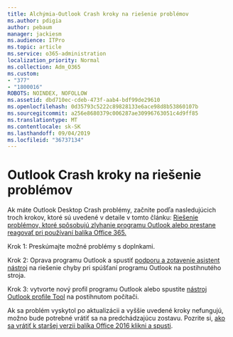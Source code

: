 ```yaml
---
title: Alchýmia-Outlook Crash kroky na riešenie problémov
ms.author: pdigia
author: pebaum
manager: jackiesm
ms.audience: ITPro
ms.topic: article
ms.service: o365-administration
localization_priority: Normal
ms.collection: Adm_O365
ms.custom:
- "377"
- "1800016"
ROBOTS: NOINDEX, NOFOLLOW
ms.assetid: dbd710ec-cdeb-473f-aab4-bdf99de29610
ms.openlocfilehash: 0d35793c5222c89828133e6ace98d8b53860107b
ms.sourcegitcommit: a256e8680379c006287ae30996763051c4d9ff85
ms.translationtype: MT
ms.contentlocale: sk-SK
ms.lasthandoff: 09/04/2019
ms.locfileid: "36737134"
---
```

# <a name="outlook-crash-troubleshooting-steps"></a>Outlook Crash kroky na riešenie problémov

Ak máte Outlook Desktop Crash problémy, začnite podľa nasledujúcich troch krokov, ktoré sú uvedené v detaile v tomto článku: [Riešenie problémov, ktoré spôsobujú zlyhanie programu Outlook alebo prestane reagovať pri používaní balíka Office 365.](https://docs.microsoft.com/exchange/troubleshoot/outlook-crashes/crash-issues)
  
Krok 1: Preskúmajte možné problémy s doplnkami.
  
Krok 2: Oprava programu Outlook a spustiť [podporu a zotavenie asistent nástroj](https://aka.ms/SaRA-OutlookWontStart) na riešenie chyby pri spúšťaní programu Outlook na postihnutého stroja.
  
Krok 3: vytvorte nový profil programu Outlook alebo spustite [nástroj Outlook profile Tool](https://aka.ms/SaRA-OutlookSetupProfile) na postihnutom počítači.
  
Ak sa problém vyskytol po aktualizácii a vyššie uvedené kroky nefungujú, možno bude potrebné vrátiť sa na predchádzajúcu zostavu. Pozrite si, [ako sa vrátiť k staršej verzii balíka Office 2016 klikni a spusti](https://support.microsoft.com/help/2770432).
  